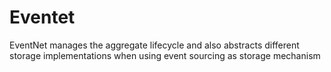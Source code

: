 # Eventet

EventNet manages the aggregate lifecycle and also abstracts different storage implementations when using event sourcing as storage mechanism 
